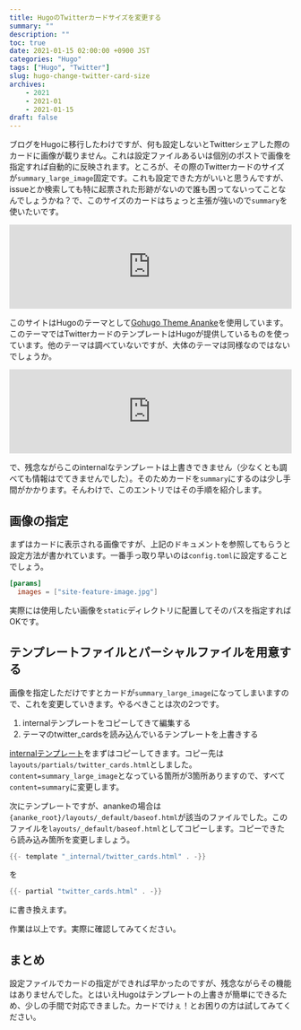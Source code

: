 ```yaml
---
title: HugoのTwitterカードサイズを変更する
summary: ""
description: ""
toc: true
date: 2021-01-15 02:00:00 +0900 JST
categories: "Hugo"
tags: ["Hugo", "Twitter"]
slug: hugo-change-twitter-card-size
archives:
    - 2021
    - 2021-01
    - 2021-01-15
draft: false
---
```


ブログをHugoに移行したわけですが、何も設定しないとTwitterシェアした際のカードに画像が載りません。これは設定ファイルあるいは個別のポストで画像を指定すれば自動的に反映されます。ところが、その際のTwitterカードのサイズが`summary_large_image`固定です。これも設定できた方がいいと思うんですが、issueとか検索しても特に起票された形跡がないので誰も困ってないってことなんでしょうかね？で、このサイズのカードはちょっと主張が強いので`summary`を使いたいです。

<iframe class="hatenablogcard" style="width:100%;" frameborder="0" scrolling="no" src="https://hatenablog-parts.com/embed?url=https://developer.twitter.com/ja/docs/tweets/optimize-with-cards/guides/getting-started"></iframe>

このサイトはHugoのテーマとして[Gohugo Theme Ananke](https://themes.gohugo.io/gohugo-theme-ananke/)を使用しています。このテーマではTwitterカードのテンプレートはHugoが提供しているものを使っています。他のテーマは調べていないですが、大体のテーマは同様なのではないでしょうか。

<iframe class="hatenablogcard" style="width:100%;" frameborder="0" scrolling="no" src="https://hatenablog-parts.com/embed?url=https://gohugo.io/templates/internal/"></iframe>

で、残念ながらこのinternalなテンプレートは上書きできません（少なくとも調べても情報はでてきませんでした）。そのためカードを`summary`にするのは少し手間がかかります。そんわけで、このエントリではその手順を紹介します。

## 画像の指定

まずはカードに表示される画像ですが、上記のドキュメントを参照してもらうと設定方法が書かれています。一番手っ取り早いのは`config.toml`に設定することでしょう。

```toml
[params]
  images = ["site-feature-image.jpg"]
```

実際には使用したい画像を`static`ディレクトリに配置してそのパスを指定すればOKです。

## テンプレートファイルとパーシャルファイルを用意する

画像を指定しただけですとカードが`summary_large_image`になってしまいますので、これを変更していきます。やるべきことは次の2つです。

1. internalテンプレートをコピーしてきて編集する
2. テーマのtwitter_cardsを読み込んでいるテンプレートを上書きする

[internalテンプレート](https://github.com/gohugoio/hugo/blob/master/tpl/tplimpl/embedded/templates/twitter_cards.html)をまずはコピーしてきます。コピー先は`layouts/partials/twitter_cards.html`としました。`content=summary_large_image`となっている箇所が3箇所ありますので、すべて`content=summary`に変更します。

次にテンプレートですが、anankeの場合は`{ananke_root}/layouts/_default/baseof.html`が該当のファイルでした。このファイルを`layouts/_default/baseof.html`としてコピーします。コピーできたら読み込み箇所を変更しましょう。

```go
{{- template "_internal/twitter_cards.html" . -}}
```

を

```go
{{- partial "twitter_cards.html" . -}}
```

に書き換えます。

作業は以上です。実際に確認してみてください。

## まとめ

設定ファイルでカードの指定ができれば早かったのですが、残念ながらその機能はありませんでした。とはいえHugoはテンプレートの上書きが簡単にできるため、少しの手間で対応できました。カードでけぇ！とお困りの方は試してみてください。
